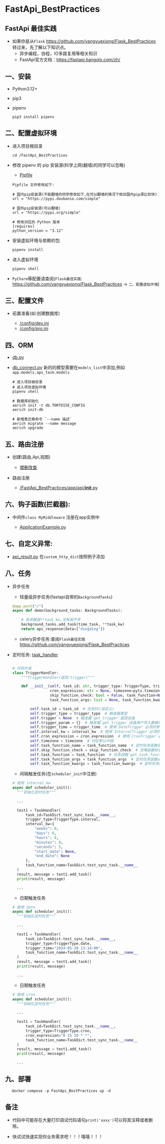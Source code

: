 # FastApi_BestPractices

## FastApi 最佳实践

- 如果你是从`Flask` https://github.com/yangyuexiong/Flask_BestPractices 转过来，先了解以下知识点。
    - 异步编程，协程，IO多路复用等相关知识
    - FastApi官方文档：https://fastapi.tiangolo.com/zh/

## 一、安装

- Python3.12+
- pip3
- pipenv

  ```shell script
  pip3 install pipenv
  ```

## 二、配置虚拟环境

- 进入项目根目录

  ```shell script
  cd /FastApi_BestPractices
  ```

- 修改 pipenv 的 pip 安装源(科学上网(翻墙)的同学可以忽略)

    - [Pipfile](./Pipfile)

  ```
  Pipfile 文件修改如下:

  # 国内pip安装源(不能翻墙的同学修改如下,在可以翻墙的情况下依旧国内pip源比较快)
  url = "https://pypi.doubanio.com/simple"

  # 国外pip安装源(可以翻墙)
  url = "https://pypi.org/simple"

  # 修改对应的 Python 版本
  [requires]
  python_version = "3.12"
  ```

- 安装虚拟环境与依赖的包

  ```shell script
  pipenv install
  ```

- 进入虚拟环境

  ```shell script
  pipenv shell
  ```
- `PyCharm`等配置请查阅(`Flask最佳实践`: https://github.com/yangyuexiong/Flask_BestPractices -> `二、配置虚拟环境`)

## 三、配置文件

- 前置准备(如:创建数据库)

    - [/config/dev.ini](./config/dev.ini)
    - [/config/pro.ini](./config/pro.ini)

## 四、ORM

- [db.py](./db.py)
- [db_connect.py](./utils/db_connect.py) 新的的模型需要在`models_list`中添加,例如`app.models.aps_task.models`

  ```shell script
  # 进入项目根目录
  # 进入项目虚拟环境
  pipenv shell
  ```

  ```shell
  # 数据库初始化 
  aerich init -t db.TORTOISE_CONFIG
  aerich init-db
  ```

  ```shell
  # 新增表迁移命令 `--name 描述` 
  aerich migrate --name message
  aerich upgrade
  ```

## 五、路由注册

- 创建(路由,Api,视图)

    - [增删改查](./app/api/admin_api/admin_api.py)

- 路由注册

    - [/FastApi_BestPractices/app/api/**init**.py](./app/api/__init__.py)

## 六、钩子函数(拦截器):

- 中间件`class MyMiddleware` 注册在app实例中

    - [ApplicationExample.py](./ApplicationExample.py)

## 七、自定义异常:

- [api_result.py](./common/libs/api_result.py) 在`custom_http_dict`按照例子添加

## 八、任务

- 异步任务

    - 轻量级异步任务(fastapi自带的`BackgroundTasks`)

    ```python
    @app.post("/")
    async def demo(background_tasks: BackgroundTasks):
        
        # 有参数就**task_kw,没有就不传
        background_tasks.add_task(time_task, **task_kw)
        return api_response(data=["dingding"])
  ```

    - celery异步任务:查阅`Flask最佳实践` https://github.com/yangyuexiong/Flask_BestPractices

- 定时任务: [task_handler](./utils/scheduled_tasks/task_handler.py)

    ```python
  
    # 代码片段
    class TriggerHandler:
        """TriggerHandler(返回:trigger)"""
    
        def __init__(self, task_id: str, trigger_type: TriggerType, trigger_time: str = None, interval_kw: dict = None,
                     cron_expression: str = None, timezone=pytz.timezone('Asia/Shanghai'), task_function_name: str = None,
                     skip_function_check: bool = False, task_function=None,
                     task_function_args: list = None, task_function_kwargs: dict = None):
    
            self.task_id = task_id  # 任务ID(自定义)
            self.trigger_type = trigger_type  # 触发器类型
            self.trigger = None  # 触发器`get_trigger`返回设值
            self.trigger_param = {}  # 触发器`get_trigger`设值用户写入数据库字段,随后通过`**kwargs`传递给`trigger`
            self.trigger_time = trigger_time  # 使用`DateTrigger`必须的参数 例:`2024-05-20 13:14:00`
            self.interval_kw = interval_kw  # 使用`IntervalTrigger`必须的参数
            self.cron_expression = cron_expression  # 使用`CronTrigger`必须的参数 例: `0 15 10 * *`
            self.timezone = timezone  # 时区默认中国
            self.task_function_name = task_function_name  # 定时任务函数名称
            self.skip_function_check = skip_function_check  # 忽略函数检查跳过`self.get_task_function()`的逻辑,直接使用构造函数的`task_function`
            self.task_function = task_function  # 任务函数`get_task_function`返回设值
            self.task_function_args = task_function_args  # 定时任务函数args参数
            self.task_function_kwargs = task_function_kwargs  # 定时任务函数kwargs参数
    ```

    - 间隔触发任务(在`scheduler_init`中注册)

    ```python
  # 使用 interval_kw
  async def scheduler_init():
      """初始化定时任务"""
  
      ...
          
      test1 = TaskHandler(
          task_id=TaskDict.test_sync_task.__name__,
          trigger_type=TriggerType.interval,
          interval_kw={
              "weeks": 0,
              "days": 0,
              "hours": 0,
              "minutes": 0,
              "seconds": 5,
              "start_date": None,
              "end_date": None
          },
          task_function_name=TaskDict.test_sync_task.__name__
      )
      result, message = test1.add_task()
      print(result, message)
  
      ...
    ```

    - 日期触发任务
    ```python
  # 使用 date
  async def scheduler_init():
      """初始化定时任务"""
  
      ...
          
      test1 = TaskHandler(
          task_id=TaskDict.test_sync_task.__name__,
          trigger_type=TriggerType.date,
          trigger_time="2024-05-20 13:14:00",
          task_function_name=TaskDict.test_sync_task.__name__
      )
      result, message = test1.add_task()
      print(result, message)
  
      ...
    ```

    - 日期触发任务
    ```python
  # 使用 cron
  async def scheduler_init():
      """初始化定时任务"""
  
      ...
          
      test1 = TaskHandler(
          task_id=TaskDict.test_sync_task.__name__,
          trigger_type=TriggerType.cron,
          cron_expression="0 15 10 * *",
          task_function_name=TaskDict.test_sync_task.__name__
      )
      result, message = test1.add_task()
      print(result, message)
  
      ...
    ```

## 九、部署

  ```shell
     docker compose -p FastApi_BestPractices up -d
  ```

## 备注

- 代码中可能存在大量打印调试代码语句`print('xxxx')`可以将其注释或者删除。

- 快试试快速实现你业务需求吧！！！嘻嘻！！！